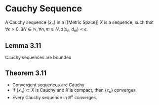 # Cauchy Sequence
A Cauchy sequence $\{x_n\}$ in a [[Metric Space]] $X$ is a sequence, such that $\forall \epsilon > 0, \exists N\in\mathbb{N}, \forall n,m\geq N,\, d(x_n, d_m) < \epsilon$.

## Lemma 3.11
Cauchy sequences are bounded

## Theorem 3.11
- Convergent sequences are Cauchy
- If $\{x_n\}\subset X$ is Cauchy and $X$ is compact, then $\{x_n\}$ converges
- Every Cauchy sequence in $\mathbb{R}^k$ converges.
